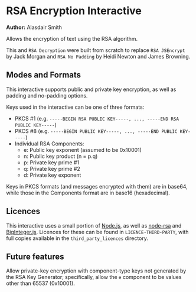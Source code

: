 # RSA Encryption Interactive

**Author:** Alasdair Smith

Allows the encryption of text using the RSA algorithm.

This and `RSA Decryption` were built from scratch to replace `RSA JSEncrypt` by Jack Morgan and `RSA No Padding` by Heidi Newton and James Browning.

## Modes and Formats

This interactive supports public and private key encryption, as well as padding and no-padding options.

Keys used in the interactive can be one of three formats:

- PKCS #1 (e.g. `-----BEGIN RSA PUBLIC KEY-----, ..., -----END RSA PUBLIC KEY-----`)
- PKCS #8 (e.g. `-----BEGIN PUBLIC KEY-----, ..., -----END PUBLIC KEY-----`)
- Individual RSA Components:
  - e: Public key exponent (assumed to be 0x10001)
  - n: Public key product (n = p.q)
  - p: Private key prime #1
  - q: Private key prime #2
  - d: Private key exponent

Keys in PKCS formats (and messages encrypted with them) are in base64, while those in the Components format are in base16 (hexadecimal).

## Licences

This interactive uses a small portion of [Node.js](https://nodejs.org/en/), as well as [node-rsa](https://github.com/rzcoder/node-rsa) and [BigInteger.js](https://github.com/peterolson/BigInteger.js).
Licences for these can be found in `LICENCE-THIRD-PARTY`, with full copies available in the `third_party_licences` directory.

## Future features

Allow private-key encryption with component-type keys not generated by the RSA Key Generator; specifically, allow the `e` component to be values other than 65537 (0x10001).
